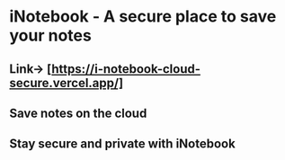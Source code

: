 # iNotebook - A secure place to save your notes
## Link-> [https://i-notebook-cloud-secure.vercel.app/]
## Save notes on the cloud
## Stay secure and private with iNotebook
